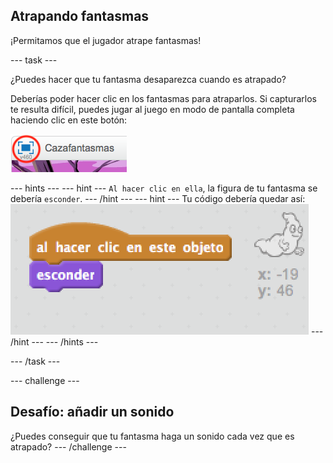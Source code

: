 ## Atrapando fantasmas

¡Permitamos que el jugador atrape fantasmas!

\--- task \---

¿Puedes hacer que tu fantasma desaparezca cuando es atrapado?

Deberías poder hacer clic en los fantasmas para atraparlos. Si capturarlos te resulta difícil, puedes jugar al juego en modo de pantalla completa haciendo clic en este botón:

![screenshot](images/ghost-fullscreen.png)

\--- hints \--- \--- hint \--- `Al hacer clic en ella`, la figura de tu fantasma se debería `esconder`. \--- /hint \--- \--- hint \--- Tu código debería quedar así: ![screenshot](images/ghost-catch-code.png) \--- /hint \--- \--- /hints \---

\--- /task \---

\--- challenge \---

## Desafío: añadir un sonido

¿Puedes conseguir que tu fantasma haga un sonido cada vez que es atrapado? \--- /challenge \---